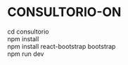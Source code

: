 # CONSULTORIO-ON
 
cd consultorio<br>
npm install<br>
npm install react-bootstrap bootstrap<br>
npm run dev<br>
